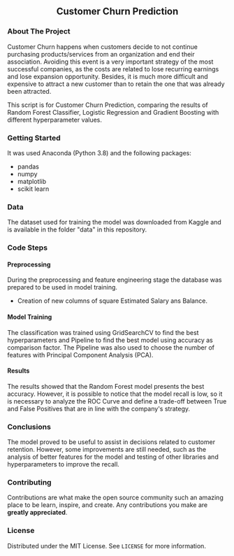 <!-- PROJECT LOGO -->
  <h2 align="center">Customer Churn Prediction</h2>

  <p align="center">


<!-- ABOUT THE PROJECT -->
### About The Project
Customer Churn happens when customers decide to not continue purchasing products/services from an organization and end their association. Avoiding this event is a very important strategy of the most successful companies, as the costs are related to lose recurring earnings and lose expansion opportunity. Besides, it is much more difficult and expensive to attract a new customer than to retain the one that was already been attracted.


This script is for Customer Churn Prediction, comparing the results of Random Forest Classifier, Logistic Regression and Gradient Boosting with different hyperparameter values.

### Getting Started

It was used Anaconda (Python 3.8) and the following packages:
- pandas
- numpy
- matplotlib
- scikit learn


### Data

The dataset used for training the model was downloaded from Kaggle and is available in the folder "data" in this repository.


### Code Steps
#### Preprocessing

During the preprocessing and feature engineering stage the database was prepared to be used in model training. 
* Creation of new columns of square Estimated Salary ans Balance.

#### Model Training

The classification was trained using GridSearchCV to find the best hyperparameters and Pipeline to find the best model using accuracy as comparison factor.
The Pipeline was also used to choose the number of features with Principal Component Analysis (PCA). 


#### Results

The results showed that the Random Forest model presents the best accuracy. However, it is possible to notice that the model recall is low, so it is necessary to analyze the ROC Curve and define a trade-off between True and False Positives that are in line with the company's strategy.




### Conclusions
The model proved to be useful to assist in decisions related to customer retention. However, some improvements are still needed, such as the analysis of better features for the model and testing of other libraries and hyperparameters to improve the recall.


<!-- CONTRIBUTING -->
### Contributing

Contributions are what make the open source community such an amazing place to be learn, inspire, and create. Any contributions you make are **greatly appreciated**.



<!-- LICENSE -->
### License

Distributed under the MIT License. See `LICENSE` for more information.
